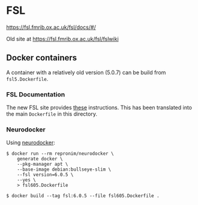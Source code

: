 # FSL

https://fsl.fmrib.ox.ac.uk/fsl/docs/#/

Old site at https://fsl.fmrib.ox.ac.uk/fsl/fslwiki

## Docker containers

A container with a relatively old version (5.0.7) can be build from `fsl5.Dockerfile`.


### FSL Documentation

The new FSL site provides [these](https://fsl.fmrib.ox.ac.uk/fsl/docs/#/install/container?id=install-fsl-into-a-dockersingularity-container) instructions. This has been translated into the main `Dockerfile` in this directory.

### Neurodocker

Using [neurodocker](https://www.repronim.org/neurodocker/index.html):

```console
$ docker run --rm repronim/neurodocker \
    generate docker \
    --pkg-manager apt \
    --base-image debian:bullseye-slim \
    --fsl version=6.0.5 \
    --yes \
    > fsl605.Dockerfile

$ docker build --tag fsl:6.0.5 --file fsl605.Dockerfile .
```


